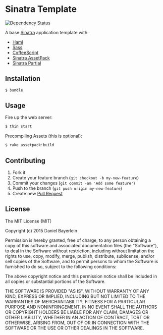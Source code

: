 # Sinatra Template

[![Dependency Status](https://gemnasium.com/danielbayerlein/sinatra-template.png)](https://gemnasium.com/danielbayerlein/sinatra-template)

A base [Sinatra](http://www.sinatrarb.com) application template with:
* [Haml](http://haml.info)
* [Sass](http://sass-lang.com)
* [CoffeeScript](http://jashkenas.github.io/coffee-script/)
* [Sinatra AssetPack](http://ricostacruz.com/sinatra-assetpack/)
* [Sinatra Partial](https://github.com/yb66/Sinatra-Partial)

## Installation

``` bash
$ bundle
```

## Usage

Fire up the web server:

``` bash
$ thin start
```

Precompiling Assets (this is optional):

``` bash
$ rake assetpack:build
```

## Contributing

1. Fork it
2. Create your feature branch (`git checkout -b my-new-feature`)
3. Commit your changes (`git commit -am 'Add some feature'`)
4. Push to the branch (`git push origin my-new-feature`)
5. Create new [Pull Request](../../pull/new/master)

## License

The MIT License (MIT)

Copyright (c) 2015 Daniel Bayerlein

Permission is hereby granted, free of charge, to any person obtaining a copy
of this software and associated documentation files (the "Software"), to deal
in the Software without restriction, including without limitation the rights
to use, copy, modify, merge, publish, distribute, sublicense, and/or sell
copies of the Software, and to permit persons to whom the Software is
furnished to do so, subject to the following conditions:

The above copyright notice and this permission notice shall be included in
all copies or substantial portions of the Software.

THE SOFTWARE IS PROVIDED "AS IS", WITHOUT WARRANTY OF ANY KIND, EXPRESS OR
IMPLIED, INCLUDING BUT NOT LIMITED TO THE WARRANTIES OF MERCHANTABILITY,
FITNESS FOR A PARTICULAR PURPOSE AND NONINFRINGEMENT. IN NO EVENT SHALL THE
AUTHORS OR COPYRIGHT HOLDERS BE LIABLE FOR ANY CLAIM, DAMAGES OR OTHER
LIABILITY, WHETHER IN AN ACTION OF CONTRACT, TORT OR OTHERWISE, ARISING FROM,
OUT OF OR IN CONNECTION WITH THE SOFTWARE OR THE USE OR OTHER DEALINGS IN
THE SOFTWARE.
